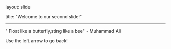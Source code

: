 layout: slide

title: "Welcome to our second slide!"

---

" Float like a butterfly,sting like a bee" - Muhammad Ali
 
Use the left arrow to go back!
